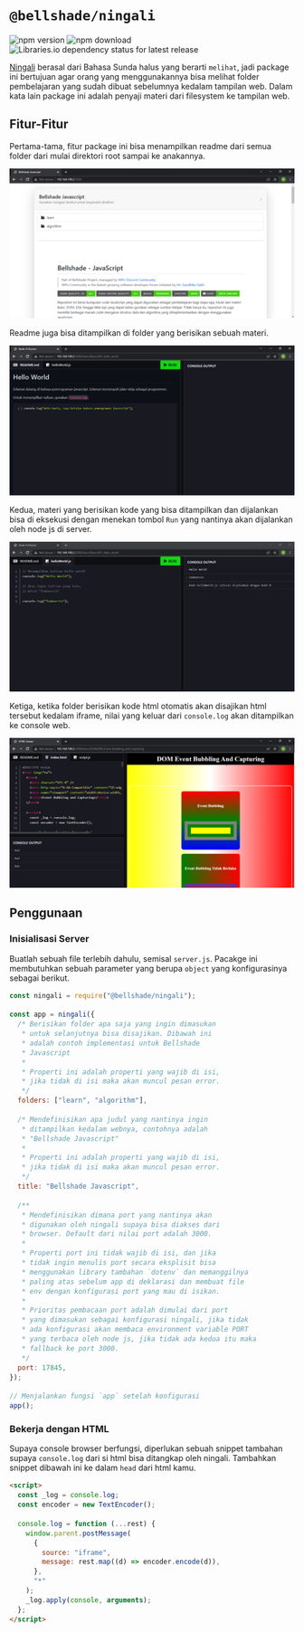# `@bellshade/ningali`

![npm version](https://img.shields.io/npm/v/@bellshade/ningali?style=for-the-badge)
![npm download](https://img.shields.io/npm/dt/@bellshade/ningali?style=for-the-badge)
<img alt="Libraries.io dependency status for latest release" src="https://img.shields.io/librariesio/release/npm/@bellshade/ningali?style=for-the-badge">

[Ningali](https://id.wiktionary.org/wiki/ningali) berasal dari Bahasa Sunda halus yang berarti `melihat`, jadi package ini bertujuan agar orang yang menggunakannya bisa melihat folder pembelajaran yang sudah dibuat sebelumnya kedalam tampilan web. Dalam kata lain package ini adalah penyaji materi dari filesystem ke tampilan web.

## Fitur-Fitur

Pertama-tama, fitur package ini bisa menampilkan readme dari semua folder dari mulai direktori root sampai ke anakannya.

![Menampilkan Readme yang berada di Folder Root](https://raw.githubusercontent.com/bellshade/bellshade-monorepo/main/packages/ningali/assets/readme_root.png)

Readme juga bisa ditampilkan di folder yang berisikan sebuah materi.

![Menampilkan Readme yang berada di Folder Materi](https://raw.githubusercontent.com/bellshade/bellshade-monorepo/main/packages/ningali/assets/readme_materi.png)

Kedua, materi yang berisikan kode yang bisa ditampilkan dan dijalankan bisa di eksekusi dengan menekan tombol `Run` yang nantinya akan dijalankan oleh node js di server.

![Menampilkan dan Menjalankan kode dari sebuah materi](https://raw.githubusercontent.com/bellshade/bellshade-monorepo/main/packages/ningali/assets/code_n_run.png)

Ketiga, ketika folder berisikan kode html otomatis akan disajikan html tersebut kedalam iframe, nilai yang keluar dari `console.log` akan ditampilkan ke console web.

![Menampilkan dan Menjalankan kode dari sebuah materi yang berisikan html](https://raw.githubusercontent.com/bellshade/bellshade-monorepo/main/packages/ningali/assets/materi_html.png)

## Penggunaan

### Inisialisasi Server

Buatlah sebuah file terlebih dahulu, semisal `server.js`. Pacakge ini membutuhkan sebuah parameter yang berupa `object` yang konfigurasinya sebagai berikut.

```js
const ningali = require("@bellshade/ningali");

const app = ningali({
  /* Berisikan folder apa saja yang ingin dimasukan
   * untuk selanjutnya bisa disajikan. Dibawah ini
   * adalah contoh implementasi untuk Bellshade
   * Javascript
   *
   * Properti ini adalah properti yang wajib di isi,
   * jika tidak di isi maka akan muncul pesan error.
   */
  folders: ["learn", "algorithm"],

  /* Mendefinisikan apa judul yang nantinya ingin
   * ditampilkan kedalam webnya, contohnya adalah
   * "Bellshade Javascript"
   *
   * Properti ini adalah properti yang wajib di isi,
   * jika tidak di isi maka akan muncul pesan error.
   */
  title: "Bellshade Javascript",

  /**
   * Mendefinisikan dimana port yang nantinya akan
   * digunakan oleh ningali supaya bisa diakses dari
   * browser. Default dari nilai port adalah 3000.
   *
   * Properti port ini tidak wajib di isi, dan jika
   * tidak ingin menulis port secara eksplisit bisa
   * menggunakan library tambahan `dotenv` dan memanggilnya
   * paling atas sebelum app di deklarasi dan membuat file
   * env dengan konfigurasi port yang mau di isikan.
   *
   * Prioritas pembacaan port adalah dimulai dari port
   * yang dimasukan sebagai konfigurasi ningali, jika tidak
   * ada konfigurasi akan membaca environment variable PORT
   * yang terbaca oleh node js, jika tidak ada kedua itu maka
   * fallback ke port 3000.
   */
  port: 17845,
});

// Menjalankan fungsi `app` setelah konfigurasi
app();
```

### Bekerja dengan HTML

Supaya console browser berfungsi, diperlukan sebuah snippet tambahan supaya `console.log` dari si html bisa ditangkap oleh ningali. Tambahkan snippet dibawah ini ke dalam `head` dari html kamu.

```html
<script>
  const _log = console.log;
  const encoder = new TextEncoder();

  console.log = function (...rest) {
    window.parent.postMessage(
      {
        source: "iframe",
        message: rest.map((d) => encoder.encode(d)),
      },
      "*"
    );
    _log.apply(console, arguments);
  };
</script>
```
